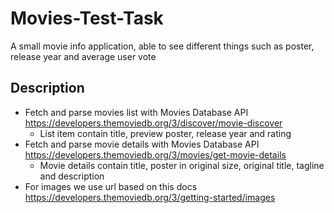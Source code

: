 # Movies-Test-Task

A small movie info application, able to see different things such as poster, release year and average user vote

## Description

- Fetch and parse movies list with Movies Database API https://developers.themoviedb.org/3/discover/movie-discover
  - List item contain title, preview poster, release year and rating
- Fetch and parse movie details with Movies Database API https://developers.themoviedb.org/3/movies/get-movie-details
  - Movie details contain title, poster in original size, original title, tagline and description
- For images we use url based on this docs https://developers.themoviedb.org/3/getting-started/images
